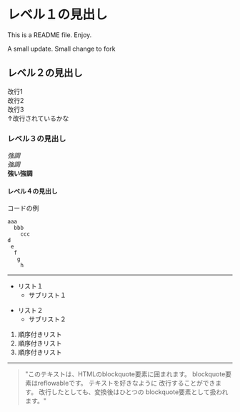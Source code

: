 # レベル１の見出し
This is a README file. Enjoy.

A small update.
Small change to fork

## レベル２の見出し
改行1  
改行2  
改行3  
↑改行されているかな

### レベル３の見出し
*強調*  
_強調_  
**強い強調**  

#### レベル４の見出し
コードの例
```
aaa
  bbb
    ccc
d
 e
  f
   g
    h
```

---

- リスト１
  - サブリスト１

* リスト２
    * サブリスト２

1. 順序付きリスト
2. 順序付きリスト
3. 順序付きリスト

***

> "このテキストは、HTMLのblockquote要素に囲まれます。
  blockquote要素はreflowableです。
    テキストを好きなように
        改行することができます。
  改行したとしても、変換後はひとつの
blockquote要素として扱われます。"
